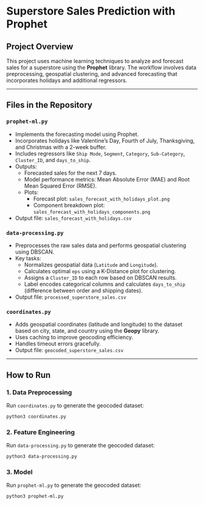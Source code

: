 # Superstore Sales Prediction with Prophet

## Project Overview
This project uses machine learning techniques to analyze and forecast sales for a superstore using the **Prophet** library. The workflow involves data preprocessing, geospatial clustering, and advanced forecasting that incorporates holidays and additional regressors.

---

## Files in the Repository

### `prophet-ml.py`
- Implements the forecasting model using Prophet.
- Incorporates holidays like Valentine’s Day, Fourth of July, Thanksgiving, and Christmas with a 2-week buffer.
- Includes regressors like `Ship Mode`, `Segment`, `Category`, `Sub-Category`, `Cluster_ID`, and `days_to_ship`.
- Outputs:
  - Forecasted sales for the next 7 days.
  - Model performance metrics: Mean Absolute Error (MAE) and Root Mean Squared Error (RMSE).
  - Plots:
    - Forecast plot: `sales_forecast_with_holidays_plot.png`
    - Component breakdown plot: `sales_forecast_with_holidays_components.png`
- Output file: `sales_forecast_with_holidays.csv`

### `data-processing.py`
- Preprocesses the raw sales data and performs geospatial clustering using DBSCAN.
- Key tasks:
  - Normalizes geospatial data (`Latitude` and `Longitude`).
  - Calculates optimal `eps` using a K-Distance plot for clustering.
  - Assigns a `Cluster_ID` to each row based on DBSCAN results.
  - Label encodes categorical columns and calculates `days_to_ship` (difference between order and shipping dates).
- Output file: `processed_superstore_sales.csv`

### `coordinates.py`
- Adds geospatial coordinates (latitude and longitude) to the dataset based on city, state, and country using the **Geopy** library.
- Uses caching to improve geocoding efficiency.
- Handles timeout errors gracefully.
- Output file: `geocoded_superstore_sales.csv`

---

## How to Run

### 1. Data Preprocessing
Run `coordinates.py` to generate the geocoded dataset:
```bash
python3 coordinates.py
```

### 2. Feature Engineering
Run `data-processing.py` to generate the geocoded dataset:
```bash
python3 data-processing.py
```
### 3. Model
Run `prophet-ml.py` to generate the geocoded dataset:
```bash
python3 prophet-ml.py
```
